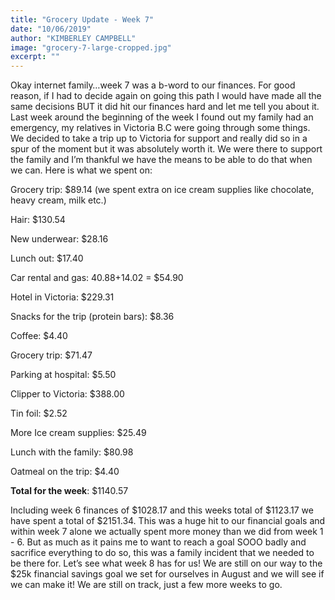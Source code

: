 ```yaml
---
title: "Grocery Update - Week 7"
date: "10/06/2019"
author: "KIMBERLEY CAMPBELL"
image: "grocery-7-large-cropped.jpg"
excerpt: ""
---
```


Okay internet family…week 7 was a b-word to our finances. For good reason, if I had to decide again on going this path I would have made all the same decisions BUT it did hit our finances hard and let me tell you about it. Last week around the beginning of the week I found out my family had an emergency, my relatives in Victoria B.C were going through some things. We decided to take a trip up to Victoria for support and really did so in a spur of the moment but it was absolutely worth it. We were there to support the family and I’m thankful we have the means to be able to do that when we can. Here is what we spent on:

Grocery trip: $89.14 (we spent extra on ice cream supplies like chocolate, heavy cream, milk etc.)

Hair: $130.54

New underwear: $28.16

Lunch out: $17.40

Car rental and gas: $40.88 +$14.02 = $54.90

Hotel in Victoria: $229.31

Snacks for the trip (protein bars): $8.36

Coffee: $4.40

Grocery trip: $71.47

Parking at hospital: $5.50

Clipper to Victoria: $388.00

Tin foil: $2.52

More Ice cream supplies: $25.49

Lunch with the family: $80.98

Oatmeal on the trip: $4.40

**Total for the week**: $1140.57

Including week 6 finances of $1028.17 and this weeks total of $1123.17 we have spent a total of $2151.34. This was a huge hit to our financial goals and within week 7 alone we actually spent more money than we did from week 1 - 6. But as much as it pains me to want to reach a goal SOOO badly and sacrifice everything to do so, this was a family incident that we needed to be there for. Let’s see what week 8 has for us! We are still on our way to the $25k financial savings goal we set for ourselves in August and we will see if we can make it! We are still on track, just a few more weeks to go.
